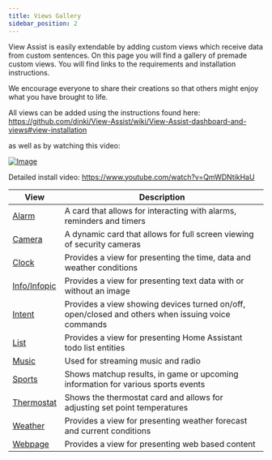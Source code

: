 ```yaml
---
title: Views Gallery
sidebar_position: 2
---
```


View Assist is easily extendable by adding custom views which receive data from custom sentences. On this page you will find a gallery of premade custom views. You will find links to the requirements and installation instructions.

We encourage everyone to share their creations so that others might enjoy what you have brought to life.

All views can be added using the instructions found here: https://github.com/dinki/View-Assist/wiki/View-Assist-dashboard-and-views#view-installation

as well as by watching this video:

[![Image](https://img.youtube.com/vi/QmWDNtikHaU/mqdefault.jpg)](https://www.youtube.com/watch?v=QmWDNtikHaU)

Detailed install video: https://www.youtube.com/watch?v=QmWDNtikHaU

| View | Description |
| -------- | ----------- |
| [Alarm](views/alarm) | A card that allows for interacting with alarms, reminders and timers |
| [Camera](views/camera) | A dynamic card that allows for full screen viewing of security cameras |
| [Clock](views/clock) | Provides a view for presenting the time, data and weather conditions |
| [Info/Infopic](views/info) |  Provides a view for presenting text data with or without an image |
| [Intent](views/intent) | Provides a view showing devices turned on/off, open/closed and others when issuing voice commands |
| [List](views/list) | Provides a view for presenting Home Assistant todo list entities |
| [Music](views/music) | Used for streaming music and radio |
| [Sports](views/sports) | Shows matchup results, in game or upcoming information for various sports events |
| [Thermostat](views/thermostat) | Shows the thermostat card and allows for adjusting set point temperatures |
| [Weather](views/weather) | Provides a view for presenting weather forecast and current conditions |
| [Webpage](views/webpage) | Provides a view for presenting web based content |